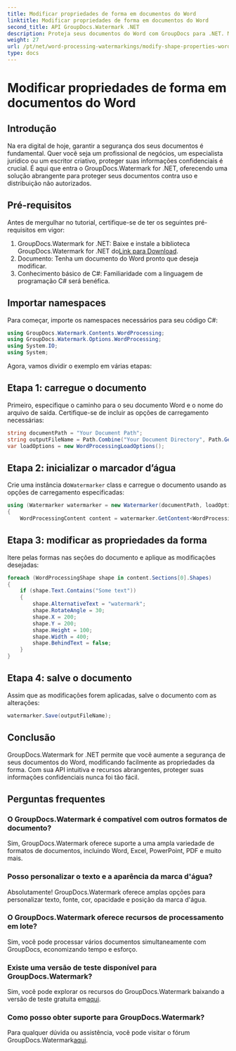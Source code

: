 ```yaml
---
title: Modificar propriedades de forma em documentos do Word
linktitle: Modificar propriedades de forma em documentos do Word
second_title: API GroupDocs.Watermark .NET
description: Proteja seus documentos do Word com GroupDocs para .NET. Modifique facilmente as propriedades da forma para aumentar a segurança.
weight: 27
url: /pt/net/word-processing-watermarkings/modify-shape-properties-word-docs/
type: docs
---
```

# Modificar propriedades de forma em documentos do Word

## Introdução
Na era digital de hoje, garantir a segurança dos seus documentos é fundamental. Quer você seja um profissional de negócios, um especialista jurídico ou um escritor criativo, proteger suas informações confidenciais é crucial. É aqui que entra o GroupDocs.Watermark for .NET, oferecendo uma solução abrangente para proteger seus documentos contra uso e distribuição não autorizados.
## Pré-requisitos
Antes de mergulhar no tutorial, certifique-se de ter os seguintes pré-requisitos em vigor:
1.  GroupDocs.Watermark for .NET: Baixe e instale a biblioteca GroupDocs.Watermark for .NET do[Link para Download](https://releases.groupdocs.com/Watermark/net/).
2. Documento: Tenha um documento do Word pronto que deseja modificar.
3. Conhecimento básico de C#: Familiaridade com a linguagem de programação C# será benéfica.

## Importar namespaces
Para começar, importe os namespaces necessários para seu código C#:
```csharp
using GroupDocs.Watermark.Contents.WordProcessing;
using GroupDocs.Watermark.Options.WordProcessing;
using System.IO;
using System;
```
Agora, vamos dividir o exemplo em várias etapas:
## Etapa 1: carregue o documento
Primeiro, especifique o caminho para o seu documento Word e o nome do arquivo de saída. Certifique-se de incluir as opções de carregamento necessárias:
```csharp
string documentPath = "Your Document Path";
string outputFileName = Path.Combine("Your Document Directory", Path.GetFileName(documentPath));
var loadOptions = new WordProcessingLoadOptions();
```
## Etapa 2: inicializar o marcador d’água
Crie uma instância do`Watermarker` class e carregue o documento usando as opções de carregamento especificadas:
```csharp
using (Watermarker watermarker = new Watermarker(documentPath, loadOptions))
{
    WordProcessingContent content = watermarker.GetContent<WordProcessingContent>();
```
## Etapa 3: modificar as propriedades da forma
Itere pelas formas nas seções do documento e aplique as modificações desejadas:
```csharp
foreach (WordProcessingShape shape in content.Sections[0].Shapes)
{
    if (shape.Text.Contains("Some text"))
    {
        shape.AlternativeText = "watermark";
        shape.RotateAngle = 30;
        shape.X = 200;
        shape.Y = 200;
        shape.Height = 100;
        shape.Width = 400;
        shape.BehindText = false;
    }
}
```
## Etapa 4: salve o documento
Assim que as modificações forem aplicadas, salve o documento com as alterações:
```csharp
watermarker.Save(outputFileName);
```
## Conclusão
GroupDocs.Watermark for .NET permite que você aumente a segurança de seus documentos do Word, modificando facilmente as propriedades da forma. Com sua API intuitiva e recursos abrangentes, proteger suas informações confidenciais nunca foi tão fácil.

## Perguntas frequentes
### O GroupDocs.Watermark é compatível com outros formatos de documento?
Sim, GroupDocs.Watermark oferece suporte a uma ampla variedade de formatos de documentos, incluindo Word, Excel, PowerPoint, PDF e muito mais.
### Posso personalizar o texto e a aparência da marca d'água?
Absolutamente! GroupDocs.Watermark oferece amplas opções para personalizar texto, fonte, cor, opacidade e posição da marca d'água.
### O GroupDocs.Watermark oferece recursos de processamento em lote?
Sim, você pode processar vários documentos simultaneamente com GroupDocs, economizando tempo e esforço.
### Existe uma versão de teste disponível para GroupDocs.Watermark?
 Sim, você pode explorar os recursos do GroupDocs.Watermark baixando a versão de teste gratuita em[aqui](https://releases.groupdocs.com/).
### Como posso obter suporte para GroupDocs.Watermark?
 Para qualquer dúvida ou assistência, você pode visitar o fórum GroupDocs.Watermark[aqui](https://forum.groupdocs.com/c/watermark/19).